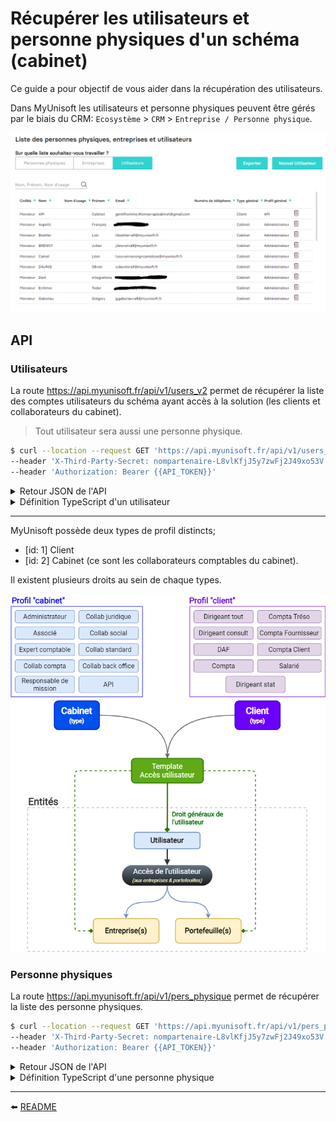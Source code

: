 # Récupérer les utilisateurs et personne physiques d'un schéma (cabinet)
Ce guide a pour objectif de vous aider dans la récupération des utilisateurs.

Dans MyUnisoft les utilisateurs et personne physiques peuvent être gérés par le biais du CRM: `Ecosystème` > `CRM` > `Entreprise / Personne physique`.

![](./images/crm_users.PNG)

## API

### Utilisateurs

La route https://api.myunisoft.fr/api/v1/users_v2 permet de récupérer la liste des comptes utilisateurs du schéma ayant accès à la solution (les clients et collaborateurs du cabinet).

> Tout utilisateur sera aussi une personne physique.

```bash
$ curl --location --request GET 'https://api.myunisoft.fr/api/v1/users_v2' \
--header 'X-Third-Party-Secret: nompartenaire-L8vlKfjJ5y7zwFj2J49xo53V' \
--header 'Authorization: Bearer {{API_TOKEN}}'
```

<details><summary>Retour JSON de l'API</summary>

```json
{
  "bdelete": 1,
  "user_array": [
    {
      "tel": null,
      "mail": {
        "id": 11789,
        "coordonnee": "xxx@myunisoft.fr"
      },
      "name": "Greg",
      "badmin": true,
      "tel_fix": null,
      "user_id": 5349,
      "civility": "Monsieur",
      "firstname": "xxx",
      "groupslst": [],
      "id_profil": 1,
      "access_list": [],
      "civility_id": 1,
      "maiden_name": null,
      "safe_status": false,
      "tel_portable": null,
      "id_type_profil": 2,
      "libelle_profil": "Administrateur",
      "display_safe_choice": false,
      "libelle_type_profil": "Cabinet"
    },
    {
      "tel": null,
      "mail": {
        "id": 11788,
        "coordonnee": "xxx@gmail.com"
      },
      "name": "API",
      "badmin": true,
      "tel_fix": null,
      "user_id": 5348,
      "civility": "Monsieur",
      "firstname": "CABINET",
      "groupslst": [],
      "id_profil": 20,
      "access_list": [],
      "civility_id": 1,
      "maiden_name": null,
      "safe_status": false,
      "tel_portable": null,
      "id_type_profil": 1,
      "libelle_profil": "API",
      "display_safe_choice": false,
      "libelle_type_profil": "Client"
    }
  ]
}
```
</details>

<details><summary>Définition TypeScript d'un utilisateur</summary>

```ts
interface User {
  tel: string | null;
  mail: UserPersonalDetail | null;
  name: string;
  badmin: boolean;
  tel_fix: UserPersonalDetail | null;
  user_id: number;
  civility: string | null;
  firstname: string;
  groupslst: Group[];
  id_profil: number;
  access_list: AccessList[];
  civility_id: number | null;
  maiden_name: string | null;
  safe_status: boolean;
  tel_portable: UserPersonalDetail | null;
  id_type_profil: number;
  libelle_profil: string;
  display_safe_choice: boolean;
  libelle_type_profil: string;
}

interface AccessList {
  label: string | null;
  siret: string | null;
  acces_id: number;
  profil_id: number;
  wallet_id: number | null;
  society_id: number | null;
  profil_name: string;
  wallet_label: string | null;
  id_type_profil: number;
  libelle_type_profil: string;
}

interface Group {
  fonctions: string;
  id_fonction: number;
  id_l_users_groups_pers_physique: number;
}

interface UserPersonalDetail {
  id: number;
  coordonnee: string;
}
```
</details>

---

MyUnisoft possède deux types de profil distincts;
- [id: 1] Client 
- [id: 2] Cabinet (ce sont les collaborateurs comptables du cabinet).

Il existent plusieurs droits au sein de chaque types.

![](./images/user_rights.png)

### Personne physiques

La route https://api.myunisoft.fr/api/v1/pers_physique permet de récupérer la liste des personne physiques.

```bash
$ curl --location --request GET 'https://api.myunisoft.fr/api/v1/pers_physique' \
--header 'X-Third-Party-Secret: nompartenaire-L8vlKfjJ5y7zwFj2J49xo53V' \
--header 'Authorization: Bearer {{API_TOKEN}}'
```

<details><summary>Retour JSON de l'API</summary>

```json
{
  "array_pers_physique": [
    {
      "name": "123",
      "actif": true,
      "civility": {
        "id": 1,
        "label": "Monsieur",
        "value": "Mr"
      },
      "firstname": "123123",
      "coordonnee": [
        {
          "id": 11725,
          "type": {
            "id": 2,
            "label": "Tel. fixe",
            "value": "Tel. fixe"
          },
          "value": "123"
        },
        {
          "id": 11724,
          "type": {
            "id": 1,
            "label": "Mail",
            "value": "Mail"
          },
          "value": "xxx@gmail.com"
        }
      ],
      "company_number": 0,
      "pers_physique_id": 5299,
      "physical_person_type": {
        "id": 2,
        "label": "Interne",
        "value": "Interne"
      }
    }
  ]
}
```
</details>

<details><summary>Définition TypeScript d'une personne physique</summary>

```ts
interface PhysicalPerson {
  name: string;
  actif: boolean;
  civility: GenericField;
  firstname: string;
  coordonnee?: PhysicalPersonDetail[];
  company_number: number;
  pers_physique_id: number;
  physical_person_type?: GenericField;
  city?: string;
  address?: string;
  comment?: string;
  company?: Company[];
  road_type?: GenericField;
  city_birth?: string;
  maiden_name?: string;
  postal_code?: string;
  country_birth?: string;
  address_number?: string;
  country_address?: string;
  department_birth?: string;
  address_complement?: string;
  address_repetition?: string;
  social_security_number?: string;
  marital_situation?: GenericField;
  organism?: string;
  date_birth?: string;
  matrimonial_regime?: GenericField;
}

interface GenericField {
  id?: number;
  label?: string;
  value?: string;
}

interface PhysicalPersonDetail {
  id: number;
  type: GenericField;
  value: string;
  label?: string;
}

interface Company {
  society_id: number;
  society_name: string;
}
```
</details>

---

⬅️ [README](../README.md)
